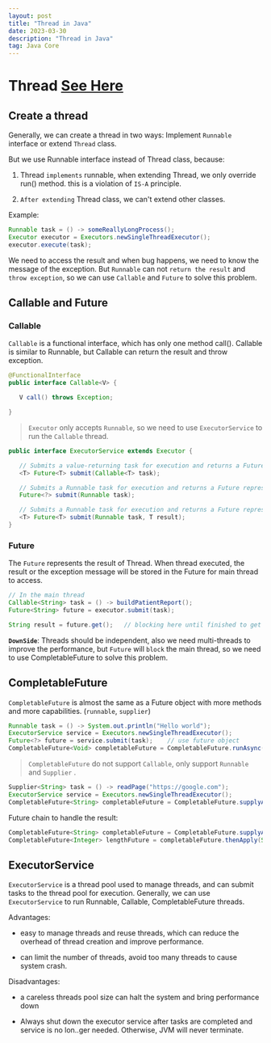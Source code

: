 ```yaml
---
layout: post
title: "Thread in Java"
date: 2023-03-30
description: "Thread in Java"
tag: Java Core
---
```


# Thread [See Here](https://ducmanhphan.github.io/2020-02-10-How-to-use-CompletableFuture-Callable-in-Java/)

## Create a thread

Generally, we can create a thread in two ways: Implement `Runnable` interface or extend `Thread` class.

But we use Runnable interface instead of Thread class, because:

1.  Thread `implements` runnable, when extending Thread, we only override run() method. this is a violation of `IS-A` principle.

2.  `After extending` Thread class, we can't extend other classes.

Example:

```Java
Runnable task = () -> someReallyLongProcess();
Executor executor = Executors.newSingleThreadExecutor();
executor.execute(task);
```

We need to access the result and when bug happens, we need to know the message of the exception. But `Runnable` can not `return the result` and `throw exception`, so we can use `Callable` and `Future` to solve this problem.

## Callable and Future

### Callable

`Callable` is a functional interface, which has only one method call(). Callable is similar to Runnable, but Callable can return the result and throw exception.

```Java
@FunctionalInterface
public interface Callable<V> {

   V call() throws Exception;

}
```

> `Executor` only accepts `Runnable`, so we need to use `ExecutorService` to run the `Callable` thread.

```Java
public interface ExecutorService extends Executor {

   // Submits a value-returning task for execution and returns a Future representing the pending results of the task.
   <T> Future<T> submit(Callable<T> task);

   // Submits a Runnable task for execution and returns a Future representing that task.
   Future<?> submit(Runnable task);

   // Submits a Runnable task for execution and returns a Future representing that task.
   <T> Future<T> submit(Runnable task, T result);
}
```

### Future

The `Future` represents the result of Thread. When thread executed, the result or the exception message will be stored in the Future for main thread to access.

```Java
// In the main thread
Callable<String> task = () -> buildPatientReport();
Future<String> future = executor.submit(task);

String result = future.get();   // blocking here until finished to get the result
```

**`DownSide`**: Threads should be independent, also we need multi-threads to improve the performance, but `Future` will `block` the main thread, so we need to use CompletableFuture to solve this problem.

## CompletableFuture

`CompletableFuture` is almost the same as a Future object with more methods and more capabilities. (`runnable`, `supplier`)

```java
Runnable task = () -> System.out.println("Hello world");
ExecutorService service = Executors.newSingleThreadExecutor();
Future<?> future = service.submit(task);    // use future object
CompletableFuture<Void> completableFuture = CompletableFuture.runAsync(task);
```

> `CompletableFuture` do not support `Callable`, only support `Runnable` and `Supplier` .

```java
Supplier<String> task = () -> readPage("https://google.com");
ExecutorService service = Executors.newSingleThreadExecutor();
CompletableFuture<String> completableFuture = CompletableFuture.supplyAsync(task);
```

Future chain to handle the result:

```java
CompletableFuture<String> completableFuture = CompletableFuture.supplyAsync(task);
CompletableFuture<Integer> lengthFuture = completableFuture.thenApply(String::length).thenApply(len -> len * 2).exceptionally(ex -> 0);
```

## ExecutorService

`ExecutorService` is a thread pool used to manage threads, and can submit tasks to the thread pool for execution. Generally, we can use `ExecutorService` to run Runnable, Callable, CompletableFuture threads.

Advantages:

- easy to manage threads and reuse threads, which can reduce the overhead of thread creation and improve performance.

- can limit the number of threads, avoid too many threads to cause system crash.

Disadvantages:

- a careless threads pool size can halt the system and bring performance down

- Always shut down the executor service after tasks are completed and service is no lon..ger needed. Otherwise, JVM will never terminate.
